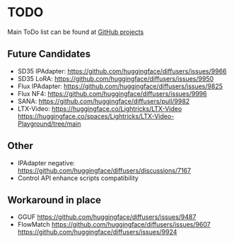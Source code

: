 # TODO

Main ToDo list can be found at [GitHub projects](https://github.com/users/vladmandic/projects)

## Future Candidates

- SD35 IPAdapter: <https://github.com/huggingface/diffusers/issues/9966>
- SD35 LoRA: <https://github.com/huggingface/diffusers/issues/9950>
- Flux IPAdapter: <https://github.com/huggingface/diffusers/issues/9825>
- Flux NF4: <https://github.com/huggingface/diffusers/issues/9996>
- SANA: <https://github.com/huggingface/diffusers/pull/9982>
- LTX-Video: <https://huggingface.co/Lightricks/LTX-Video> <https://huggingface.co/spaces/Lightricks/LTX-Video-Playground/tree/main>

## Other

- IPAdapter negative: <https://github.com/huggingface/diffusers/discussions/7167>
- Control API enhance scripts compatibility

## Workaround in place

- GGUF <https://github.com/huggingface/diffusers/issues/9487>
- FlowMatch <https://github.com/huggingface/diffusers/issues/9607> <https://github.com/huggingface/diffusers/issues/9924>
